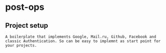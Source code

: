 # post-ops

## Project setup
```
A boilerplate that implements Google, Mail.ru, Github, Facebook and classic Authentication. So can be easy to implemnt as start point for your projects.

```

